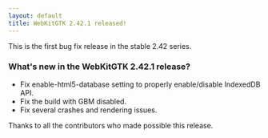 ```yaml
---
layout: default
title: WebKitGTK 2.42.1 released!
---
```


This is the first bug fix release in the stable 2.42 series.

### What's new in the WebKitGTK 2.42.1 release?

 - Fix enable-html5-database setting to properly enable/disable IndexedDB API.
 - Fix the build with GBM disabled.
 - Fix several crashes and rendering issues.

Thanks to all the contributors who made possible this release.
